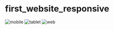 # first_website_responsive
![mobile](https://user-images.githubusercontent.com/95060202/221369575-6c99b96a-9093-4ebe-ab6b-57290918b271.png)
![tablet](https://user-images.githubusercontent.com/95060202/221369576-a1a728d4-9d08-4178-ac2a-d2dc43a8be67.png)
![web](https://user-images.githubusercontent.com/95060202/221369577-0cd6b71b-7fad-44af-8124-a552e961eaf7.png)
